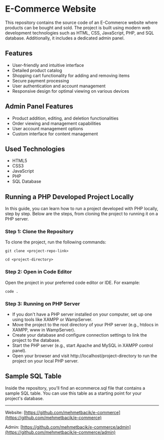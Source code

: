 # E-Commerce Website

This repository contains the source code of an E-Commerce website where products can be bought and sold. The project is built using modern web development technologies such as HTML, CSS, JavaScript, PHP, and SQL database. Additionally, it includes a dedicated admin panel.

## Features

- User-friendly and intuitive interface
- Detailed product catalog
- Shopping cart functionality for adding and removing items
- Secure payment processing
- User authentication and account management
- Responsive design for optimal viewing on various devices

## Admin Panel Features

- Product addition, editing, and deletion functionalities
- Order viewing and management capabilities
- User account management options
- Custom interface for content management

## Used Technologies

- HTML5
- CSS3
- JavaScript
- PHP
- SQL Database

## Running a PHP Developed Project Locally

In this guide, you can learn how to run a project developed with PHP locally, step by step. Below are the steps, from cloning the project to running it on a PHP server.

### Step 1: Clone the Repository

To clone the project, run the following commands:

```
git clone <project-repo-link>
```

```
cd <project-directory>
```

### Step 2: Open in Code Editor

Open the project in your preferred code editor or IDE. For example:

```
code .
```

### Step 3: Running on PHP Server

- If you don't have a PHP server installed on your computer, set up one using tools like XAMPP or WampServer.
- Move the project to the root directory of your PHP server (e.g., htdocs in XAMPP, www in WampServer).
- Create your database and configure connection settings to link the project to the database.
- Start the PHP server (e.g., start Apache and MySQL in XAMPP control panel).
- Open your browser and visit http://localhost/project-directory to run the project on your local PHP server.

## Sample SQL Table

Inside the repository, you'll find an ecommerce.sql file that contains a sample SQL table. You can use this table as a starting point for your project's database.

---

Website: [https://github.com/mehmetbacik/e-commerce](https://github.com/mehmetbacik/e-commerce)

Admin: [https://github.com/mehmetbacik/e-commerce/admin](https://github.com/mehmetbacik/e-commerce/admin)